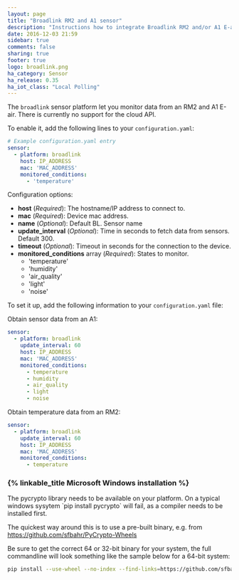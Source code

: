 ```yaml
---
layout: page
title: "Broadlink RM2 and A1 sensor"
description: "Instructions how to integrate Broadlink RM2 and/or A1 E-air sensors within Home Assistant."
date: 2016-12-03 21:59
sidebar: true
comments: false
sharing: true
footer: true
logo: broadlink.png
ha_category: Sensor
ha_release: 0.35
ha_iot_class: "Local Polling"
---
```



The `broadlink` sensor platform let you monitor data from an RM2 and A1 E-air. There is currently no support for the cloud API.

To enable it, add the following lines to your `configuration.yaml`:

```yaml
# Example configuration.yaml entry
sensor:
  - platform: broadlink
    host: IP_ADDRESS
    mac: 'MAC_ADDRESS'
    monitored_conditions:
      - 'temperature'
```

Configuration options:

- **host** (*Required*): The hostname/IP address to connect to.
- **mac** (*Required*):  Device mac address.
- **name** (*Optional*): Default BL. Sensor name
- **update_interval** (*Optional*): Time in seconds to fetch data from sensors. Default 300. 
- **timeout** (*Optional*): Timeout in seconds for the connection to the device.
- **monitored_conditions** array (*Required*): States to monitor.
    - 'temperature'
    - 'humidity'
    - 'air_quality'
    - 'light'
    - 'noise'

To set it up, add the following information to your `configuration.yaml` file:

Obtain sensor data from an A1:

```yaml
sensor:
  - platform: broadlink
    update_interval: 60
    host: IP_ADDRESS
    mac: 'MAC_ADDRESS'
    monitored_conditions:
      - temperature
      - humidity
      - air_quality
      - light
      - noise
```

Obtain temperature data from an RM2:

```yaml
sensor:
  - platform: broadlink
    update_interval: 60
    host: IP_ADDRESS
    mac: 'MAC_ADDRESS'
    monitored_conditions:
      - temperature
```

### {% linkable_title Microsoft Windows installation %}

<p class='note'>
The pycrypto library needs to be available on your platform. On a typical windows sysytem `pip install pycrypto` will fail, as a compiler needs to be installed first.
</p>

The quickest way around this is to use a pre-built binary, e.g. from https://github.com/sfbahr/PyCrypto-Wheels

Be sure to get the correct 64 or 32-bit binary for your system, the full commandline will look something like the sample below for a 64-bit system:

```bash
pip install --use-wheel --no-index --find-links=https://github.com/sfbahr/PyCrypto-Wheels/raw/master/pycrypto-2.6.1-cp35-none-win_amd64.whl pycrypto
```
